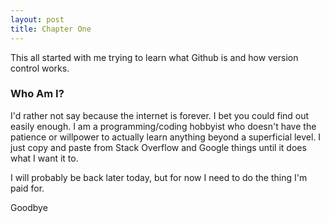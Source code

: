 ```yaml
---
layout: post
title: Chapter One
---
```


This all started with me trying to learn what Github is and how version control works.

### Who Am I?

I'd rather not say because the internet is forever. I bet you could find out easily enough. I am a programming/coding hobbyist who doesn't have the patience or willpower to actually learn anything beyond a superficial level. I just copy and paste from Stack Overflow and Google things until it does what I want it to.

I will probably be back later today, but for now I need to do the thing I'm paid for.



Goodbye
